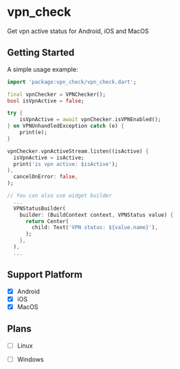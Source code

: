 # vpn_check

Get vpn active status for Android, iOS and MacOS

## Getting Started

A simple usage example:

```dart
import 'package:vpn_check/vpn_check.dart';

final vpnChecker = VPNChecker();
bool isVpnActive = false;

try {
    isVpnActive = await vpnChecker.isVPNEnabled();
} on VPNUnhandledException catch (e) {
    print(e);
}

vpnChecker.vpnActiveStream.listen((isActive) {
  isVpnActive = isActive;
  print('is vpn active: $isActive');
},
  cancelOnError: false,
);

// You can also use widget builder
  ...
  VPNStatusBuilder(
    builder: (BuildContext context, VPNStatus value) {
      return Center(
        child: Text('VPN status: ${value.name}'),
      );
    },
  ),
  ...
```
## Support Platform

- [x] Android
- [x] iOS
- [x] MacOS

## Plans
- [ ] Linux
- [ ] Windows


